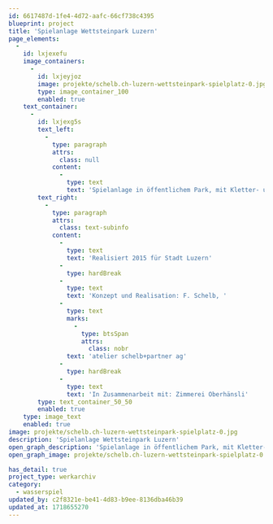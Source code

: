 ```yaml
---
id: 6617487d-1fe4-4d72-aafc-66cf738c4395
blueprint: project
title: 'Spielanlage Wettsteinpark Luzern'
page_elements:
  -
    id: lxjexefu
    image_containers:
      -
        id: lxjeyjoz
        image: projekte/schelb.ch-luzern-wettsteinpark-spielplatz-0.jpg
        type: image_container_100
        enabled: true
    text_container:
      -
        id: lxjexg5s
        text_left:
          -
            type: paragraph
            attrs:
              class: null
            content:
              -
                type: text
                text: 'Spielanlage in öffentlichem Park, mit Kletter- und Schaukelanlage. Grosses geschnitztes Wasserspiel über Spielsand aus vor Ort gewachsenem Sequoia- Baumstrunk'
        text_right:
          -
            type: paragraph
            attrs:
              class: text-subinfo
            content:
              -
                type: text
                text: 'Realisiert 2015 für Stadt Luzern'
              -
                type: hardBreak
              -
                type: text
                text: 'Konzept und Realisation: F. Schelb, '
              -
                type: text
                marks:
                  -
                    type: btsSpan
                    attrs:
                      class: nobr
                text: 'atelier schelb+partner ag'
              -
                type: hardBreak
              -
                type: text
                text: 'In Zusammenarbeit mit: Zimmerei Oberhänsli'
        type: text_container_50_50
        enabled: true
    type: image_text
    enabled: true
image: projekte/schelb.ch-luzern-wettsteinpark-spielplatz-0.jpg
description: 'Spielanlage Wettsteinpark Luzern'
open_graph_description: 'Spielanlage in öffentlichem Park, mit Kletter- und Schaukelanlage. Grosses geschnitztes Wasserspiel über Spielsand aus vor Ort gewachsenem Sequoia- Baumstrunk'
open_graph_image: projekte/schelb.ch-luzern-wettsteinpark-spielplatz-0.jpg

has_detail: true
project_type: werkarchiv
category:
  - wasserspiel
updated_by: c2f8321e-be41-4d83-b9ee-8136dba46b39
updated_at: 1718655270
---
```

